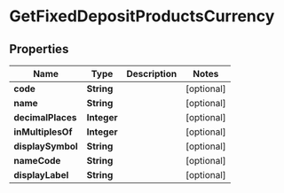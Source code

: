 # GetFixedDepositProductsCurrency

## Properties
Name | Type | Description | Notes
------------ | ------------- | ------------- | -------------
**code** | **String** |  |  [optional]
**name** | **String** |  |  [optional]
**decimalPlaces** | **Integer** |  |  [optional]
**inMultiplesOf** | **Integer** |  |  [optional]
**displaySymbol** | **String** |  |  [optional]
**nameCode** | **String** |  |  [optional]
**displayLabel** | **String** |  |  [optional]
